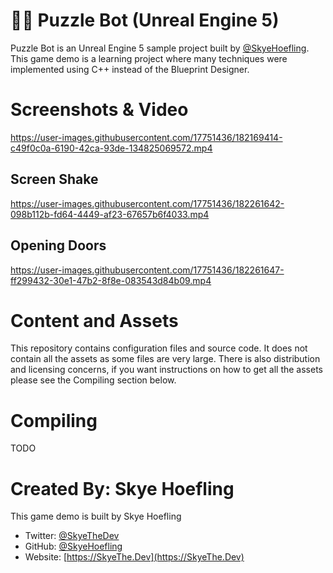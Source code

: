 # 🧩🤖 Puzzle Bot (Unreal Engine 5)
Puzzle Bot is an Unreal Engine 5 sample project built by [@SkyeHoefling](https://github.com/SkyeHoefling). This game demo is a learning project where many techniques were implemented using C++ instead of the Blueprint Designer.

# Screenshots & Video

https://user-images.githubusercontent.com/17751436/182169414-c49f0c0a-6190-42ca-93de-134825069572.mp4

## Screen Shake
https://user-images.githubusercontent.com/17751436/182261642-098b112b-fd64-4449-af23-67657b6f4033.mp4

## Opening Doors
https://user-images.githubusercontent.com/17751436/182261647-ff299432-30e1-47b2-8f8e-083543d84b09.mp4



# Content and Assets
This repository contains configuration files and source code. It does not contain all the assets as some files are very large. There is also distribution and licensing concerns, if you want instructions on how to get all the assets please see the Compiling section below.

# Compiling
TODO

# Created By: Skye Hoefling
This game demo is built by Skye Hoefling
* Twitter: [@SkyeTheDev](https://twitter.com/SkyeTheDev)
* GitHub: [@SkyeHoefling](https://github.com/SkyeHoefling)
* Website: [https://SkyeThe.Dev](https://SkyeThe.Dev)
